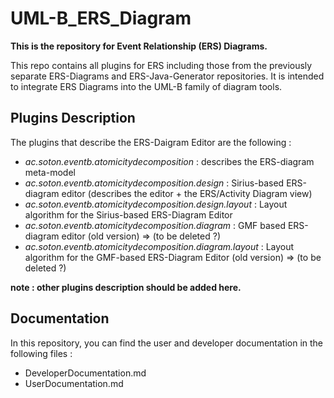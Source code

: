 UML-B_ERS_Diagram
===========

**This is the repository for Event Relationship (ERS) Diagrams.**

This repo contains all plugins for ERS including those from the previously separate ERS-Diagrams and ERS-Java-Generator repositories.
It is intended to integrate ERS Diagrams into the UML-B family of diagram tools.

## Plugins Description

The plugins that describe the ERS-Daigram Editor are the following :
* *ac.soton.eventb.atomicitydecomposition* : describes the ERS-diagram meta-model
* *ac.soton.eventb.atomicitydecomposition.design* : Sirius-based ERS-diagram editor (describes the editor + the ERS/Activity Diagram view)
* *ac.soton.eventb.atomicitydecomposition.design.layout* : Layout algorithm for the Sirius-based ERS-Diagram Editor
* *ac.soton.eventb.atomicitydecomposition.diagram* : GMF based ERS-diagram editor (old version) => (to be deleted ?)
* *ac.soton.eventb.atomicitydecomposition.diagram.layout* : Layout algorithm for the GMF-based ERS-Diagram Editor (old version) => (to be deleted ?)

**note : other plugins description should be added here.**

## Documentation

In this repository, you can find the user and developer documentation in the following files :
 - DeveloperDocumentation.md
 - UserDocumentation.md

